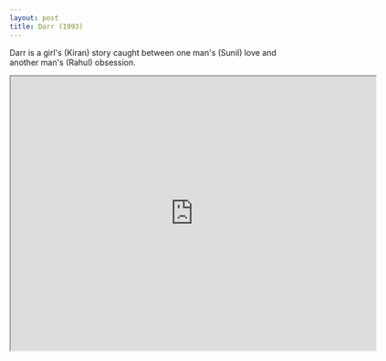 ```yaml
---
layout: post
title: Darr (1993)
---
```


Darr is a girl's (Kiran) story caught between one man's (Sunil) love and another man's (Rahul) obsession. 

<!--more-->

<!-- Iframe goes here -->
<iframe src="https://drive.google.com/file/d/0Bw5MYQClfTe1dFVqSXNGajQwZzA/preview" width="640" height="480" allowfullscreen="allowfullscreen"></iframe>
